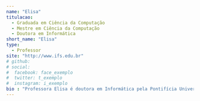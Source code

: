 ```yaml
---
name: "Elisa"
titulacao: 
  - Graduada em Ciência da Computação
  - Mestre em Ciência da Computação
  - Doutora em Informática
short_name: "Elisa"
type: 
  - Professor
site: "http://www.ifs.edu.br"
# github: 
# social:
#  facebook: face_exemplo
#  twitter: t_exemplo
#  instagram: i_exemplo
bio : "Professora Elisa é doutora em Informática pela Pontifícia Universidade Católica do Rio de Janeiro (PUC-Rio), com período sanduíche no Institut de Recherche en Informatique de Toulouse (IRIT), França. Mestre em Informática também pela PUC-Rio. Graduada em Sistemas de Informação pela Universidade Federal de Sergipe (UFS). Desde 2019.2, atua como professora substituta no Instituto Federal de Sergipe. No curso de BSI, leciona a disciplina de Gerência de Projetos, já tendo também orientado alunos do Projeto Integrador II."
---
```

